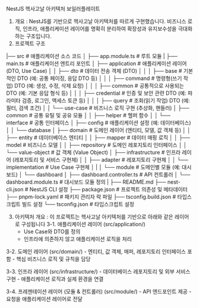 NestJS 헥사고날 아키텍처 보일러플레이트

1.  개요 : NestJS를 기반으로 헥사고날 아키텍처를 따르게 구현했습니다. 비즈니스 로직, 인프라, 애플리케이션 레이어를 명확히 분리하여 확장성과 유지보수성을 극대화하는 구조입니다.
2.  프로젝트 구조

|── src                      # 애플리케이션 소스 코드
│   ├── app.module.ts        # 루트 모듈
|   ├── main.ts              # 애플리케이션 엔트리 포인트
│   ├── application          # 애플리케이션 레이어 (DTO, Use Case)
│   │   ├── dto              # 데이터 전송 객체 (DTO)
│   │   │   ├── base         # 기본적인 DTO (예: 공통 페이징, 응답 DTO 등)
│   │   │   ├── command      # 명령형(쓰기 작업) DTO (예: 생성, 수정, 삭제 요청)
│   │   │   ├── common       # 공통적으로 사용되는 DTO (예: 기본 응답 형식 등)
│   │   │   ├── credential   # 인증 및 보안 관련 DTO (예: 파라미타 검증, 로그인, 액세스 토큰 등)
│   │   │   ├── query        # 조회(읽기 작업) DTO (예: 필터, 검색 조건)
│   │   └── use-case         # 비즈니스 로직 구현 (추상화, 핸들러)
│   ├── common               # 공통 유틸 및 공유 모듈
│   │   ├── helper           # 헬퍼 함수
│   │   └── interface        # 공통 인터페이스
│   ├── config               # 애플리케이션 설정 (예: 데이터베이스)
│   │   └── database
│   ├── domain               # 도메인 레이어 (엔티티, 모델, 값 객체 등)
│   │   ├── entity           # 데이터베이스 엔티티
│   │   ├── mapper           # 데이터 매핑 로직
│   │   ├── model            # 비즈니스 모델
│   │   ├── repository       # 도메인 레포지토리 인터페이스
│   │   └── value-object     # 값 객체 (Value Object)
│   ├── infrastructure       # 인프라 레이어 (레포지토리 및 서비스 구현체)
│   │   ├── adapter          # 레포지토리 구현체
│   │   └── implementation   # Use Case 구현체
│   |
│   └── module               # 도메인별 모듈 (예: 대시보드)
│       └── dashboard
│           ├── dashboard.controller.ts  # API 컨트롤러
│           └── dashboard.module.ts      # 대시보드 모듈 정의
|
├── README.md
├── nest-cli.json            # NestJS CLI 설정
├── package.json             # 프로젝트 의존성 및 메타데이터
├── pnpm-lock.yaml           # 패키지 관리자 락 파일
├── tsconfig.build.json      # 타입스크립트 빌드 설정
└── tsconfig.json            # 타입스크립트 설정

3.  아키텍처 개요 : 이 프로젝트는 헥사고날 아키텍처를 기반으로 아래와 같은 레이어로 구성됩니다
  3-1.  애플리케이션 레이어 (src/application/) 
    - Use Case와 DTO를 정의
    - 인프라에 의존하지 않고 애플리케이션 로직을 처리

  3-2.  도메인 레이어 (src/domain/)
    - 엔티티, 값 객체, 매퍼, 레포지토리 인터페이스 포함
    - 핵심 비즈니스 로직 및 규칙을 담당

  3-3.  인프라 레이어 (src/infrastructure/)
    - 데이터베이스 레포지토리 및 외부 서비스 구현
    - 애플리케이션 로직과 실제 환경을 연결

  3-4.  프레젠테이션 레이어 (모듈 & 컨트롤러) (src/module/)
    - API 엔드포인트 제공
    - 요청을 애플리케이션 레이어로 전달